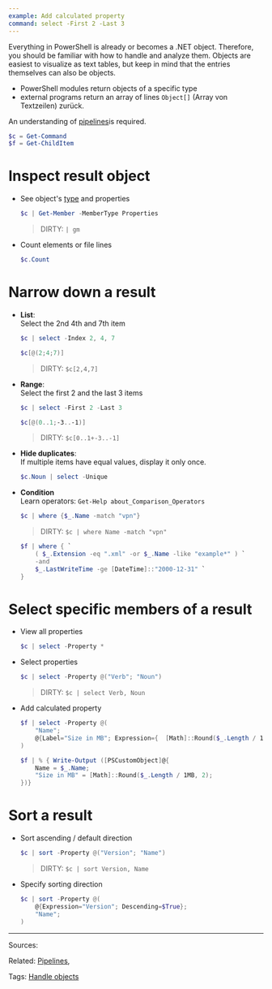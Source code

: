 ```yaml
---
example: Add calculated property
command: select -First 2 -Last 3
---
```


Everything in PowerShell is already or becomes a .NET object. Therefore, you should be familiar with how to handle and analyze them. Objects are easiest to visualize as text tables, but keep in mind that the entries themselves can also be objects.

- PowerShell modules return objects of a specific type
- external programs return an array of lines `Object[]`  (Array von Textzeilen) zurück.

An understanding of [pipelines](https://docs.microsoft.com/en-us/powershell/module/microsoft.powershell.core/about/about_pipelines)is required. 

```powershell
$c = Get-Command
$f = Get-ChildItem
```


# Inspect result object

- See object's [type](../Strongly%20type%20variables%20to%20ensure%20correct%20content%20and%20members.md) and properties
	```powershell
	$c | Get-Member -MemberType Properties
	```
	> DIRTY: `| gm`

- Count elements or file lines
	```powershell
	$c.Count
	```

# Narrow down a result

- **List**:  
  Select the 2nd 4th and 7th item
	```powershell
	$c | select -Index 2, 4, 7 
	```
	```powershell
	$c[@(2;4;7)]
	```
	> DIRTY: `$c[2,4,7]`

- **Range**:  
  Select the first 2 and the last 3 items
	```powershell
	$c | select -First 2 -Last 3
	```
	```powershell
	$c[@(0..1;-3..-1)]
	```
	> DIRTY: `$c[0..1+-3..-1]`

- **Hide duplicates**:  
	If multiple items have equal values, display it only once.
	```powershell
	$c.Noun | select -Unique
	```

- **Condition**  
  Learn operators: `Get-Help about_Comparison_Operators`
	```powershell
	$c | where {$_.Name -match "vpn"}
	```
	> DIRTY: `$c | where Name -match "vpn"`

	``` powershell
	$f | where { `
		( $_.Extension -eq ".xml" -or $_.Name -like "example*" ) `
		-and 
		$_.LastWriteTime -ge [DateTime]::"2000-12-31" `
	}
	```

# Select specific members of a result

- View all properties
	```powershell
	$c | select -Property *
	```

- Select properties
	```powershell
	$c | select -Property @("Verb"; "Noun")
	```
	> DIRTY: `$c | select Verb, Noun`

- Add calculated property
	```powershell
	$f | select -Property @(
		"Name";
		@{Label="Size in MB"; Expression={  [Math]::Round($_.Length / 1MB, 2)  }};
	)
	```
	```powershell
	$f | % { Write-Output ([PSCustomObject]@{
		Name = $_.Name;
		"Size in MB" = [Math]::Round($_.Length / 1MB, 2);
  	})}
	```

# Sort a result

- Sort ascending / default direction
	```powershell
	$c | sort -Property @("Version"; "Name")
	```
	> DIRTY: `$c | sort Version, Name`

- Specify sorting direction
	```powershell
	$c | sort -Property @(
		@{Expression="Version"; Descending=$True};
		"Name";
	)
	```


---
Sources:

Related:
[Pipelines](Pipelines),

Tags:
[Handle objects](Handle%20objects.md)